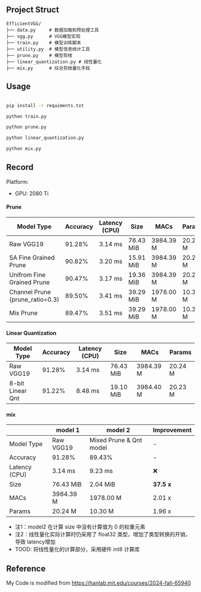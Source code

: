 ## Project Struct

```
EfficientVGG/ 
├── data.py     # 数据加载和预处理工具 
├── vgg.py      # VGG模型实现 
├── train.py    # 模型训练脚本 
├── utility.py  # 模型信息统计工具
├── prune.py    # 模型剪枝
├── linear_quantization.py # 线性量化
├── mix.py      # 综合剪枝量化手段
```

## Usage

```bash

pip install -r requiments.txt

python train.py

python prune.py

python linear_quantization.py

python mix.py

```

## Record

Platform: 
- GPU: 2080 Ti

#### Prune

| Model Type | Accuracy | Latency (CPU) | Size | MACs | Params |
| --- | --- | --- | --- | --- | --- |
| Raw VGG19 | 91.28% | 3.14 ms | 76.43 MiB | 3984.39 M | 20.24 M |
| SA Fine Grained Prune | 90.82% | 3.20 ms | 15.91 MiB | 3984.39 M | 20.24 M |
| Unifrom Fine Grained Prune | 90.47% | 3.17 ms | 19.36 MiB | 3984.39 M | 20.24 M |
| Channel Prune (prune_ratio=0.3) | 89.50% | 3.41 ms | 39.29 MiB | 1978.00 M | 10.30 M |
| Mix Prune | 89.47% | 3.51 ms | 39.29 MiB | 1978.00 M | 10.30 M |

#### Linear Quantization

| Model Type | Accuracy | Latency (CPU) | Size | MACs | Params |
| --- | --- | --- | --- | --- | --- |
| Raw VGG19 | 91.28% | 3.14 ms | 76.43 MiB | 3984.39 M | 20.24 M |
| 8-bit Linear Qnt | 91.22% | 8.48 ms | 19.10 MiB | 3984.40 M | 20.23 M |

#### mix

|  | model 1 | model 2 | Improvement |
| --- | --- | --- | --- |
| Model Type | Raw VGG19 | Mixed Prune & Qnt model | - |
| Accuracy | 91.28% | 89.43% | - |
| Latency (CPU) | 3.14 ms | 9.23 ms | ❌ |
| Size | 76.43 MiB | 2.04 MiB | **37.5 x** |
| MACs | 3984.39 M | 1978.00 M | 2.01 x |
| Params | 20.24 M | 10.30 M | 1.96 x |

- 注1：model2 在计算 size 中没有计算值为 0 的权重元素
- 注2：线性量化实际计算时仍采用了 float32 类型，增加了类型转换的开销，导致 latency增加
- TOOD: 将线性量化的计算部分，采用硬件 int8 计算库
## Reference

My Code is modified from https://hanlab.mit.edu/courses/2024-fall-65940
